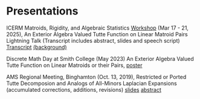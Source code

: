 # Presentations

ICERM Matroids, Rigidity, and Algebraic Statistics [Workshop](https://icerm.brown.edu/program/semester_program_workshop/sp-s25-w2)
(Mar 17 - 21, 2025), An Exterior Algebra Valued Tutte Function on Linear Matroid Pairs Lightning Talk (Transcript includes abstract, slides and speech script)
[Transcript](LightningBrown2025Article.pdf)
[(background)](https://arxiv.org/abs/math/0605707)


Discrete Math Day at Smith College (May 2023)
An Exterior Algebra Valued Tutte Function on Linear Matroids or their Pairs,
[poster](SmithMay23.pdf)

AMS Regional Meeting, Binghamton (Oct. 13, 2019),
Restricted or Ported Tutte Decomposion and
Analogs of All-Minors Laplacian Expansions
(accumulated corrections, additions, revisions)
[slides](AMS2019talkNotesAdded.pdf)
[abstract](AMS2019abstract.pdf)


